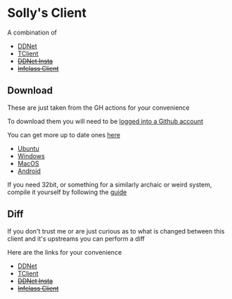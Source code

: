 # Solly's Client

A combination of
* [DDNet](https://github.com/ddnet/ddnet/)
* [TClient](https://github.com/sjrc6/TaterClient-ddnet/)
* ~~[DDNet Insta](https://github.com/ddnet-insta/ddnet-insta/)~~
* ~~[Infclass Client](https://github.com/infclass/infclass-client)~~

## Download

These are just taken from the GH actions for your convenience

To download them you will need to be [logged into a Github account](https://github.com/login)

You can get more up to date ones [here](https://github.com/SollyBunny/ddnet/actions/workflows/fast-build.yml?query=branch%3Amaster)

* [Ubuntu](https://github.com/SollyBunny/ddnet/actions/runs/14793975707/artifacts/3050143093)
* [Windows](https://github.com/SollyBunny/ddnet/actions/runs/14793975707/artifacts/3050152363)
* [MacOS](https://github.com/SollyBunny/ddnet/actions/runs/14793975707/artifacts/3050157683)
* [Android](https://github.com/SollyBunny/ddnet/actions/runs/14793975707/artifacts/3050203872)

If you need 32bit, or something for a similarly archaic or weird system, compile it yourself by following the [guide](https://github.com/ddnet/ddnet/?tab=readme-ov-file#cloning)

## Diff

If you don't trust me or are just curious as to what is changed between this client and it's upstreams you can perform a diff

Here are the links for your convenience

* [DDNet](https://github.com/ddnet/ddnet/compare/master...SollyBunny:ddnet:master)
* [TClient](https://github.com/sjrc6/TaterClient-ddnet/compare/master...SollyBunny:ddnet:master)
* ~~[DDNet Insta](https://github.com/ddnet-insta/ddnet-insta/compare/master...SollyBunny:ddnet:master)~~
* ~~[Infclass Client](https://github.com/infclass/infclass-client/compare/infc-0.2.0-on-19.1...SollyBunny:ddnet:master)~~
